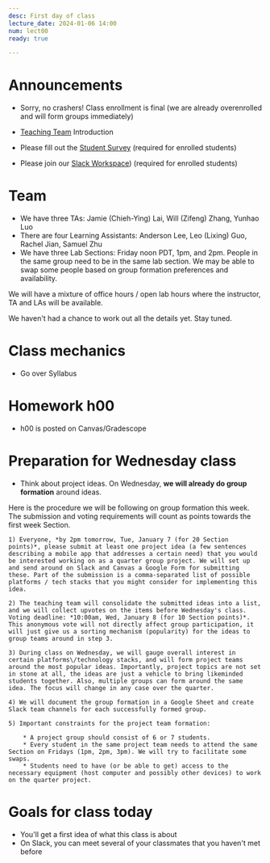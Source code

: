 ```yaml
---
desc: First day of class 
lecture_date: 2024-01-06 14:00
num: lect00
ready: true

---
```


# Announcements

* Sorry, no crashers! Class enrollment is final (we are already overenrolled and will form groups immediately)

* [Teaching Team](https://ucsb-cs148.github.io/w25/staff/) Introduction 
* Please fill out the [Student Survey](https://ucsbltsc.qualtrics.com/jfe/form/SV_0BdAlibkmzDO9dI) (required for enrolled students) 
* Please join our [Slack Workspace](https://join.slack.com/t/ucsb-cs148-w25/shared_invite/zt-2xh4a8io1-qjPBjt83coOfB7qGHOGUlQ)) (required for enrolled students)

# Team

* We have three TAs: Jamie (Chieh-Ying) Lai, Will (Zifeng) Zhang, Yunhao Luo 
* There are four Learning Assistants: Anderson Lee, Leo (Lixing) Guo, Rachel Jian, Samuel Zhu 
* We have three Lab Sections: Friday noon PDT, 1pm, and 2pm. People in the same group need to be in the same lab section. We may be able to swap some people based on group formation preferences and availability.  

We will have a mixture of office hours / open lab hours where the instructor, TA and LAs will be available.

We haven't had a chance to work out all the details yet.  Stay tuned.

# Class mechanics

* Go over Syllabus 
  

# Homework h00

* h00 is posted on Canvas/Gradescope

# Preparation for Wednesday class

* Think about project ideas. On Wednesday, **we will already do group formation** around ideas.

Here is the procedure we will be following on group formation this week. The submission and voting requirements will count as points towards the first week Section.

    1) Everyone, *by 2pm tomorrow, Tue, January 7 (for 20 Section points)*, please submit at least one project idea (a few sentences describing a mobile app that addresses a certain need) that you would be interested working on as a quarter group project. We will set up and send around on Slack and Canvas a Google Form for submitting these. Part of the submission is a comma-separated list of possible platforms / tech stacks that you might consider for implementing this idea. 

    2) The teaching team will consolidate the submitted ideas into a list, and we will collect upvotes on the items before Wednesday's class. Voting deadline: *10:00am, Wed, January 8 (for 10 Section points)*. This anonymous vote will not directly affect group participation, it will just give us a sorting mechanism (popularity) for the ideas to group teams around in step 3. 

    3) During class on Wednesday, we will gauge overall interest in certain platforms\/technology stacks, and will form project teams around the most popular ideas. Importantly, project topics are not set in stone at all, the ideas are just a vehicle to bring likeminded students together. Also, multiple groups can form around the same idea. The focus will change in any case over the quarter.

    4) We will document the group formation in a Google Sheet and create Slack team channels for each successfully formed group.

    5) Important constraints for the project team formation: 

        * A project group should consist of 6 or 7 students. 
        * Every student in the same project team needs to attend the same Section on Fridays (1pm, 2pm, 3pm). We will try to facilitate some swaps.  
        * Students need to have (or be able to get) access to the necessary equipment (host computer and possibly other devices) to work on the quarter project.

# Goals for class today

* You'll get a first idea of what this class is about
* On Slack, you can meet several of your classmates that you haven't met before






